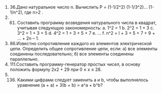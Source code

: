 1. 36.Дано натуральное число n. Вычислить P = (1-1/2^2) (1-1/3^2)... (1-1/n^2), где n>2 .
2. 61. Составить программу возведения натурального числа в квадрат, учитывая следующую закономерность:
   a. 1^2 = 1
   b. 2^2 = 1 + 3
   c. 3^2 = 1 + 3 + 5
   d. 4^2 = 1 + 3 + 5 + 7
   e. …
   f. n^2 = l + 3 + 5 + 7 + 9 + ... + 2n – 1.
3. 86.Известно сопротивление каждого из элементов электрической цепи. Определить общее сопротивление цепи, если:
    а) все элементы соединены последовательно;
    б) все элементы соединены параллельно.
4. 111.Составить программу-генератор простых чисел, в основу положить формулу 2х2 + 29 при 0 ≤ х ≤ 28.
5. 136. Какими цифрами следует заменить а и b, чтобы выполнялось уравнение (а + а) + 3(b + b) = а^a + b^b?